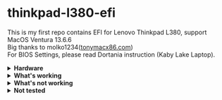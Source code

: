 # thinkpad-l380-efi

This is my first repo contains EFI for Lenovo Thinkpad L380, support MacOS Ventura 13.6.6
</br>
Big thanks to molko1234([tonymacx86.com](https://www.tonymacx86.com/threads/success-lenovo-thinkpad-l380-oc-monterey-12-3.319382/))
</br>
For BIOS Settings, please read Dortania instruction (Kaby Lake Laptop).
</br>

<details>
<summary><strong>Hardware</strong></summary>
</br>
| Category  | Component                            |
| --------- | ------------------------------------ |
| CPU       | Intel Core i5-8350U                  |
| GPU       | Intel UHD Graphics 620               |
| SSD       | Intel SSDPEKKF256G8L 256GB NVMe		   |
| Memory    | 16GB DDR4                            |
| Camera    | 720p Camera                          |
| WiFi & BT | Intel (default card from L380)       |

</details> 

<details>  
<summary><strong>What's working</strong></summary>
</br>
 
- [X] Intel WiFi & Bluetooth ([AirportItlwm](https://github.com/OpenIntelWireless/itlwm))
- [X] Brightness / Volume Control
- [X] Battery Information
- [X] Audio (Audio Jack & Speaker)
- [X] All USB Ports & Built-in Camera (USBMap)
- [X] Graphics Acceleration
- [X] Trackpoint / Touchpad
- [X] Power management / Sleep
- [X] FaceTime / iMessage (iServices)
- [X] HDMI
- [X] Automatic OS updates
- [X] USB-C (Transfer Data)

</details>
<details>  
<summary><strong>What's not working</strong></summary>
</br>

- [ ] Safari DRM ```Use Chromium powered Browser or Firefox to watch Amazon Prime Video, Netflix, Disney+ and others```
- [ ] AirDrop & Continuity
- [ ] Sidecar Wireless
- [ ] Apple Watch Unlock

</details>

<details>  
<summary><strong>Not tested</strong></summary>
</br>

- [ ] USB-C Display
- [ ] Dualbooting Windows / Linux (with OpenCore)

</details>
